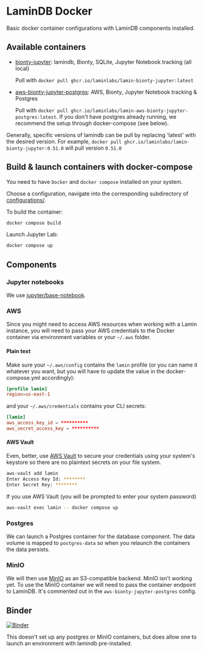 # LaminDB Docker

Basic docker container configurations with LaminDB components installed.

## Available containers

- [bionty-jupyter](configurations/bionty-jupyter/): lamindb, Bionty, SQLite, Jupyter Notebook tracking (all local)

  Pull with `docker pull ghcr.io/laminlabs/lamin-bionty-jupyter:latest`

- [aws-bionty-jupyter-postgres](configurations/aws-bionty-jupyter-postgres/): AWS, Bionty, Jupyter Notebook tracking & Postgres

  Pull with `docker pull ghcr.io/laminlabs/lamin-aws-bionty-jupyter-postgres:latest`.
  If you don't have postgres already running, we recommend the setup through docker-compose (see below).

Generally, specific versions of lamindb can be pull by replacing 'latest' with the desired version.
For example, `docker pull ghcr.io/laminlabs/lamin-bionty-jupyter:0.51.0` will pull version `0.51.0`

## Build & launch containers with docker-compose

You need to have `Docker` and `docker compose` installed on your system.

Choose a configuration, navigate into the corresponding subdirectory of [configurations/](configurations).

To build the container:

```bash
docker compose build
```

Launch Jupyter Lab:

```bash
docker compose up
```

## Components

### Jupyter notebooks

We use [jupyter/base-notebook](https://hub.docker.com/r/jupyter/base-notebook).

### AWS

Since you might need to access AWS resources when working with a Lamin instance, you will need to pass your AWS credentials to the Docker container via environment variables or your `~/.aws` folder.

#### Plain text

Make sure your `~/.aws/config` contains the `lamin` profile (or you can name it whatever you want, but you will have to update the value in the docker-compose.yml accordingly):

```toml
[profile lamin]
region=us-east-1
```

and your `~/.aws/credentials` contains your CLI secrets:

```toml
[lamin]
aws_access_key_id = **********
aws_secret_access_key = **********
```

#### AWS Vault

Even, better, use [AWS Vault](https://github.com/99designs/aws-vault) to secure your credentials using your system's keystore so there are no plaintext secrets on your file system.

```bash
aws-vault add lamin
Enter Access Key Id: ********
Enter Secret Key: ********
```

If you use AWS Vault (you will be prompted to enter your system password)

```bash
aws-vault exec lamin -- docker compose up
```

### Postgres

We can launch a Postgres container for the database component. The data volume is mapped to `postgres-data` so when you relaunch the containers the data persists.

### MinIO

We will then use [MinIO](https://hub.docker.com/r/minio/minio/) as an S3-compatible backend. MinIO isn't working yet. To use the MinIO container we will need to pass the container endpoint to LaminDB. It's commented out in the `aws-bionty-jupyter-postgres` config.

## Binder

[![Binder](https://mybinder.org/badge_logo.svg)](https://mybinder.org/v2/gh/lawrlee/lamin-docker/HEAD)

This doesn't set up any postgres or MinIO containers, but does allow one to launch an environment with lamindb pre-installed.
